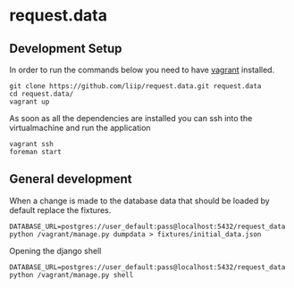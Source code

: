 # request.data

## Development Setup

In order to run the commands below you need to have [vagrant](http://www.vagrantup.com/) installed.

    git clone https://github.com/liip/request.data.git request.data
    cd request.data/
    vagrant up


As soon as all the dependencies are installed you can ssh into the virtualmachine and run the application

    vagrant ssh
    foreman start

## General development

When a change is made to the database data that should be loaded by default replace the fixtures.

    DATABASE_URL=postgres://user_default:pass@localhost:5432/request_data python /vagrant/manage.py dumpdata > fixtures/initial_data.json

Opening the django shell
  
    DATABASE_URL=postgres://user_default:pass@localhost:5432/request_data python /vagrant/manage.py shell